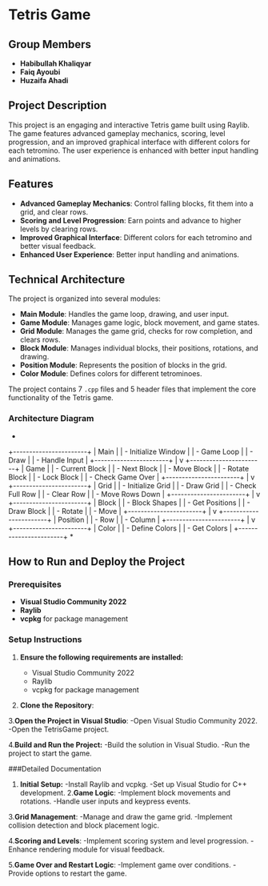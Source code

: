 # Tetris Game

## Group Members
- **Habibullah Khaliqyar**
- **Faiq Ayoubi**
- **Huzaifa Ahadi**

## Project Description
This project is an engaging and interactive Tetris game built using Raylib. The game features advanced gameplay mechanics, scoring, level progression, and an improved graphical interface with different colors for each tetromino. The user experience is enhanced with better input handling and animations.

## Features
- **Advanced Gameplay Mechanics**: Control falling blocks, fit them into a grid, and clear rows.
- **Scoring and Level Progression**: Earn points and advance to higher levels by clearing rows.
- **Improved Graphical Interface**: Different colors for each tetromino and better visual feedback.
- **Enhanced User Experience**: Better input handling and animations.

## Technical Architecture
The project is organized into several modules:
- **Main Module**: Handles the game loop, drawing, and user input.
- **Game Module**: Manages game logic, block movement, and game states.
- **Grid Module**: Manages the game grid, checks for row completion, and clears rows.
- **Block Module**: Manages individual blocks, their positions, rotations, and drawing.
- **Position Module**: Represents the position of blocks in the grid.
- **Color Module**: Defines colors for different tetrominoes.

The project contains 7 `.cpp` files and 5 header files that implement the core functionality of the Tetris game.

### Architecture Diagram
*
+-----------------------+
|        Main           |
| - Initialize Window   |
| - Game Loop           |
| - Draw                |
| - Handle Input        |
+-----------------------+
            |
            v
+-----------------------+
|        Game           |
| - Current Block       |
| - Next Block          |
| - Move Block          |
| - Rotate Block        |
| - Lock Block          |
| - Check Game Over     |
+-----------------------+
            |
            v
+-----------------------+
|        Grid           |
| - Initialize Grid     |
| - Draw Grid           |
| - Check Full Row      |
| - Clear Row           |
| - Move Rows Down      |
+-----------------------+
            |
            v
+-----------------------+
|        Block          |
| - Block Shapes        |
| - Get Positions       |
| - Draw Block          |
| - Rotate              |
| - Move                |
+-----------------------+
            |
            v
+-----------------------+
|       Position        |
| - Row                 |
| - Column              |
+-----------------------+
            |
            v
+-----------------------+
|        Color          |
| - Define Colors       |
| - Get Colors          |
+-----------------------+
*

## How to Run and Deploy the Project

### Prerequisites
- **Visual Studio Community 2022**
- **Raylib**
- **vcpkg** for package management

### Setup Instructions
1. **Ensure the following requirements are installed:**
   - Visual Studio Community 2022
   - Raylib
   - vcpkg for package management

2. **Clone the Repository**:
   
3.**Open the Project in Visual Studio**:
    -Open Visual Studio Community 2022.
    -Open the TetrisGame project.

4.**Build and Run the Project:**
    -Build the solution in Visual Studio.
    -Run the project to start the game.

###Detailed Documentation
1. **Initial Setup:**
   -Install Raylib and vcpkg.
   -Set up Visual Studio for C++ development.
2.**Game Logic**:
   -Implement block movements and rotations.
   -Handle user inputs and keypress events.

3.**Grid Management**:
   -Manage and draw the game grid.
   -Implement collision detection and block placement logic.

4.**Scoring and Levels**:
  -Implement scoring system and level progression.
  -Enhance rendering module for visual feedback.

5.**Game Over and Restart Logic**:
  -Implement game over conditions.
  -Provide options to restart the game.

